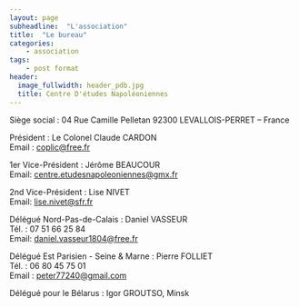 ```yaml
---
layout: page
subheadline:  "L'association"
title:  "Le bureau"
categories:
    - association
tags:
    - post format
header:
  image_fullwidth: header_pdb.jpg
  title: Centre D'études Napoléoniennes
---
```


Siège social :
04 Rue Camille Pelletan
92300 LEVALLOIS-PERRET – France

Président : Le Colonel Claude CARDON
<br>
Email : coplic@free.fr

1er Vice-Président : Jérôme BEAUCOUR
<br>
Email: centre.etudesnapoleoniennes@gmx.fr

2nd Vice-Président : Lise NIVET
<br>
Email: lise.nivet@sfr.fr

Délégué Nord-Pas-de-Calais : Daniel VASSEUR
<br>
Tél. : 07 51 66 25 84
<br>
Email: daniel.vasseur1804@free.fr

Délégué Est Parisien -  Seine & Marne : Pierre FOLLIET
<br>
Tél. : 06 80 45 75 01
<br>
Email : peter77240@gmail.com

Délégué pour le Bélarus : Igor GROUTSO, Minsk